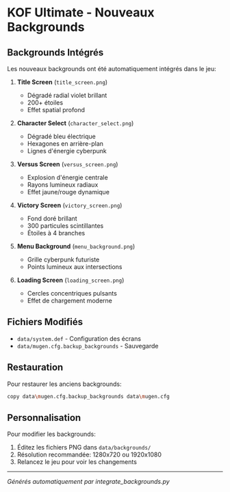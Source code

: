 # KOF Ultimate - Nouveaux Backgrounds

## Backgrounds Intégrés

Les nouveaux backgrounds ont été automatiquement intégrés dans le jeu:

1. **Title Screen** (`title_screen.png`)
   - Dégradé radial violet brillant
   - 200+ étoiles
   - Effet spatial profond

2. **Character Select** (`character_select.png`)
   - Dégradé bleu électrique
   - Hexagones en arrière-plan
   - Lignes d'énergie cyberpunk

3. **Versus Screen** (`versus_screen.png`)
   - Explosion d'énergie centrale
   - Rayons lumineux radiaux
   - Effet jaune/rouge dynamique

4. **Victory Screen** (`victory_screen.png`)
   - Fond doré brillant
   - 300 particules scintillantes
   - Étoiles à 4 branches

5. **Menu Background** (`menu_background.png`)
   - Grille cyberpunk futuriste
   - Points lumineux aux intersections

6. **Loading Screen** (`loading_screen.png`)
   - Cercles concentriques pulsants
   - Effet de chargement moderne

## Fichiers Modifiés

- `data/system.def` - Configuration des écrans
- `data/mugen.cfg.backup_backgrounds` - Sauvegarde

## Restauration

Pour restaurer les anciens backgrounds:
```bash
copy data\mugen.cfg.backup_backgrounds data\mugen.cfg
```

## Personnalisation

Pour modifier les backgrounds:
1. Éditez les fichiers PNG dans `data/backgrounds/`
2. Résolution recommandée: 1280x720 ou 1920x1080
3. Relancez le jeu pour voir les changements

---

*Générés automatiquement par integrate_backgrounds.py*
